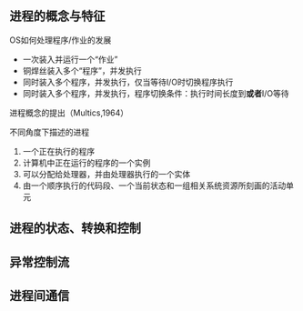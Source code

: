 ## 进程的概念与特征

OS如何处理程序/作业的发展

- 一次装入并运行一个“作业”
- 铜焊丝装入多个“程序”，并发执行
- 同时装入多个程序，并发执行，仅当等待I/O时切换程序执行
- 同时装入多个程序，并发执行，程序切换条件：执行时间长度到**或者**I/O等待

进程概念的提出（Multics,1964）

不同角度下描述的进程

1. 一个正在执行的程序
2. 计算机中正在运行的程序的一个实例
3. 可以分配给处理器，并由处理器执行的一个实体
4. 由一个顺序执行的代码段、一个当前状态和一组相关系统资源所刻画的活动单元

## 进程的状态、转换和控制

## 异常控制流

## 进程间通信